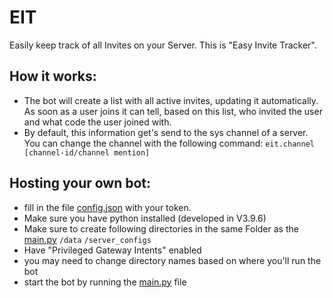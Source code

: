 # EIT
Easily keep track of all Invites on your Server. This is "Easy Invite Tracker".

## How it works:
- The bot will create a list with all active invites, updating it automatically. As soon as a user joins it can tell, based on this list, who invited the user and what code the user joined with.
- By default, this information get's send to the sys channel of a server. You can change the channel with the following command: `eit.channel [channel-id/channel mention]`

## Hosting your own bot:
- fill in the file [config.json](https://github.com/Tarikazana/EIT/blob/main/config.json) with your token.
- Make sure you have python installed (developed in V3.9.6)
- Make sure to create following directories in the same Folder as the [main.py](https://github.com/Tarikazana/EIT/blob/main/main.py)
`/data` `/server_configs`
- Have "Privileged Gateway Intents" enabled
- you may need to change directory names based on where you'll run the bot
- start the bot by running the [main.py](https://github.com/Tarikazana/EIT/blob/main/main.py) file
